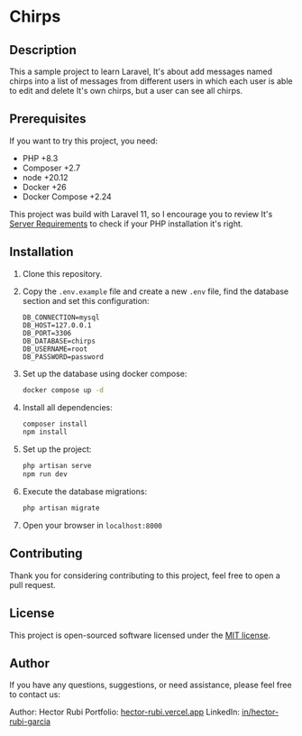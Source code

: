 # Chirps

## Description

This a sample project to learn Laravel, It's about add messages named chirps into a list of messages from different users in which each user is able to edit and delete It's own chirps, but a user can see all chirps.

## Prerequisites

If you want to try this project, you need:
- PHP +8.3
- Composer +2.7
- node +20.12
- Docker +26
- Docker Compose +2.24

This project was build with Laravel 11, so I encourage you to review It's [Server Requirements](https://laravel.com/docs/11.x/deployment#server-requirements) to check if your PHP installation it's right.

## Installation
1. Clone this repository.

1. Copy the ```.env.example``` file and create a new ```.env``` file, find the database section and set this configuration:
    ```properties
    DB_CONNECTION=mysql
    DB_HOST=127.0.0.1
    DB_PORT=3306
    DB_DATABASE=chirps
    DB_USERNAME=root
    DB_PASSWORD=password
    ```

1. Set up the database using docker compose:

    ```bash
    docker compose up -d
    ```

1. Install all dependencies:
    ```bash
    composer install
    npm install
    ```

1. Set up the project:
    ```bash
    php artisan serve
    npm run dev
    ```

1. Execute the database migrations:
    ```bash
    php artisan migrate
    ```

1. Open your browser in ```localhost:8000```

## Contributing

Thank you for considering contributing to this project, feel free to open a pull request.

## License

This project is open-sourced software licensed under the [MIT license](https://opensource.org/licenses/MIT).

## Author
If you have any questions, suggestions, or need assistance, please feel free to contact us:

Author: Hector Rubi
Portfolio: [hector-rubi.vercel.app](https://hector-rubi.vercel.app/)
LinkedIn: [in/hector-rubi-garcia](https://www.linkedin.com/in/hector-rubi-garcia/)
